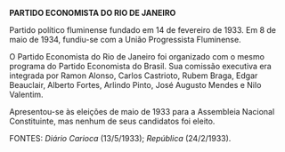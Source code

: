 **PARTIDO ECONOMISTA DO RIO DE JANEIRO**

Partido político fluminense fundado em 14 de fevereiro de 1933. Em 8 de
maio de 1934, fundiu-se com a União Progressista Fluminense.

O Partido Economista do Rio de Janeiro foi organizado com o mesmo
programa do Partido Economista do Brasil. Sua comissão executiva era
integrada por Ramon Alonso, Carlos Castrioto, Rubem Braga, Edgar
Beauclair, Alberto Fortes, Arlindo Pinto, José Augusto Mendes e Nilo
Valentim.

Apresentou-se às eleições de maio de 1933 para a Assembleia Nacional
Constituinte, mas nenhum de seus candidatos foi eleito.

FONTES: *Diário Carioca* (13/5/1933); *República* (24/2/1933).
